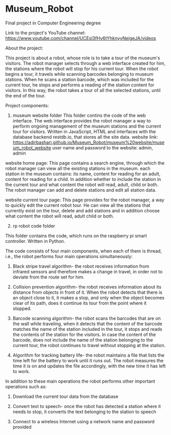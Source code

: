 # Museum_Robot
Final project in Computer Engineering degree 

Link to the project's YouTube channel: https://www.youtube.com/channel/UCEsl3fHv6tYhknyyNeigeJA/videos

About the project:

This project is about a robot, whose role is to take a tour of the museum's visitors.
The robot manager selects through a web interface created for him, the stations where
the robot will stop for his current tour.
When the robot begins a tour, it travels while scanning barcodes belonging to museum stations.
When he scans a station barcode, which was included for the current tour,
he stops and performs a reading of the station content for visitors.
In this way, the robot takes a tour of all the selected stations, until the end of the tour.


Project components:

1. museum website folder
  This folder contins the code of the web interface. 
  The web interface provides the robot manager a way to perform ongoing management
  of the museum stations and the current tour for visitors.
  Written in JavaScript, HTML and interfaces with the database backend restdb.io, that stores all the site data.
  website link: https://adirbashari.github.io/Museum_Robot/museum%20website/museum_robot_website
  user name and password to the website: admin, admin
  
  website home page:
  This page contains a search engine, through which the robot manager can view all the existing stations in the museum.
  each station in the museum contains: its name, content for reading for an adult, content for reading for a child.
  In addition whether to include the station in the current tour and what content the robot will read, adult, child or both.
  The robot manager can add and delete stations and edit all station data. 

  website current tour page:
  This page provides for the robot manager, a way to quickly edit the current robot tour.
  He can view all the stations that currently exist on the tour, delete and add stations and in addition
  choose what content the robot will read, adult child or both.


2. rp robot code folder

  This folder contains the code, which runs on the raspberry pi smart controller. 
  Written in Python.

  The code consists of four main components, when each of them is thread, i.e., the robot performs four main operations simultaneously:

  1. Black stripe travel algorithm- the robot receives information from infrared sensors
  and therefore makes a change in travel, in order not to deviate from the route set for him.

  2. Collision prevention algorithm- the robot receives information about its distance from objects in front of it. 
  When the robot detects that there is an object close to it, it makes a stop, and only when the object becomes
  clear of its path, does it continue its tour from the point where it stopped.

  3. Barcode scanning algorithm- the robot scans the barcodes that are on the wall while traveling, 
  when it detects that the content of the barcode matches the name of the station included in the tour, 
  it stops and reads the contents of the station for the visitors. In case the content of the barcode, 
  does not include the name of the station belonging to the current tour, the robot continues to travel without stopping at the station.

  4. Algorithm for tracking battery life- the robot maintains a file that lists the time left for the battery to work until it runs out. 
  The robot measures the time it is on and updates the file accordingly, with the new time it has left to work.


  In addition to these main operations the robot performs other important operations such as:

  1. Download the current tour data from the database

  2. Convert text to speech- once the robot has detected a station where it needs to stop, it converts the text belonging to the station to speech

  3. Connect to a wireless Internet using a network name and password provided
